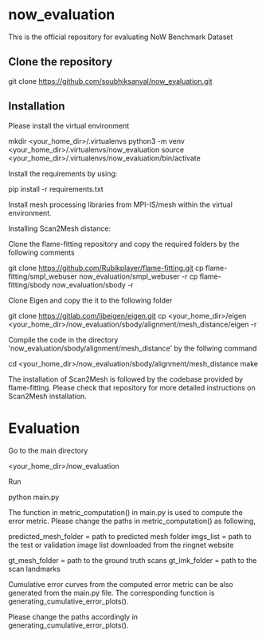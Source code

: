 # now_evaluation
This is the official repository for evaluating NoW Benchmark Dataset

## Clone the repository 

git clone https://github.com/soubhiksanyal/now_evaluation.git

## Installation

Please install the virtual environment

mkdir <your_home_dir>/.virtualenvs
python3 -m venv <your_home_dir>/.virtualenvs/now_evaluation
source <your_home_dir>/.virtualenvs/now_evaluation/bin/activate

Install the requirements by using:

pip install -r requirements.txt

Install mesh processing libraries from MPI-IS/mesh within the virtual environment.

Installing Scan2Mesh distance:

Clone the flame-fitting repository and copy the required folders by the following comments

git clone https://github.com/Rubikplayer/flame-fitting.git
cp flame-fitting/smpl_webuser now_evaluation/smpl_webuser -r
cp flame-fitting/sbody now_evaluation/sbody -r

Clone Eigen and copy the it to the following folder 

git clone https://gitlab.com/libeigen/eigen.git
cp <your_home_dir>/eigen <your_home_dir>/now_evaluation/sbody/alignment/mesh_distance/eigen -r

Compile the code in the directory 'now_evaluation/sbody/alignment/mesh_distance' by the follwing command

cd <your_home_dir>/now_evaluation/sbody/alignment/mesh_distance
make

The installation of Scan2Mesh is followed by the codebase provided by flame-fitting.
Please check that repository for more detailed instructions on Scan2Mesh installation.

# Evaluation

Go to the main directory 

<your_home_dir>/now_evaluation

Run 

python main.py

The function in metric_computation() in main.py is used to compute the error metric. Please change the paths in metric_computation() as following,

predicted_mesh_folder =  path to predicted mesh folder
imgs_list = path to the test or validation image list downloaded from the ringnet website

gt_mesh_folder =  path to the ground truth scans
gt_lmk_folder = path to the scan landmarks

Cumulative error curves from the computed error metric can be also generated from the main.py file.
The corresponding function is generating_cumulative_error_plots().

Please change the paths accordingly in generating_cumulative_error_plots().





